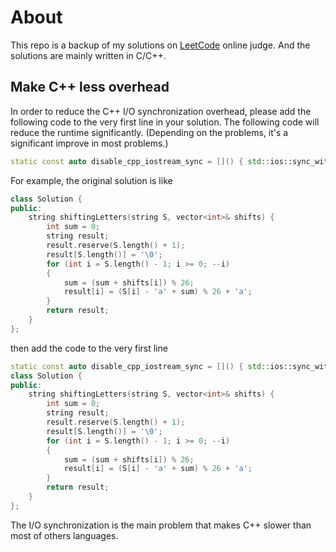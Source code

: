 # About

This repo is a backup of my solutions on [LeetCode](https://leetcode.com/) online judge. And the solutions are mainly written in C/C++.

## Make C++ less overhead

In order to reduce the C++ I/O synchronization overhead, please add the following code to the very first line in your solution. The following code will reduce the runtime significantly. (Depending on the problems, it's a significant improve in most problems.)

```C++
static const auto disable_cpp_iostream_sync = []() { std::ios::sync_with_stdio(false); std::cin.tie(nullptr); return 0; }();
```

For example, the original solution is like

```C++
class Solution {
public:
    string shiftingLetters(string S, vector<int>& shifts) {
        int sum = 0;
        string result;
        result.reserve(S.length() + 1);
        result[S.length()] = '\0';
        for (int i = S.length() - 1; i >= 0; --i)
        {
            sum = (sum + shifts[i]) % 26;
            result[i] = (S[i] - 'a' + sum) % 26 + 'a';
        }
        return result;
    }
};
```

then add the code to the very first line

```C++
static const auto disable_cpp_iostream_sync = []() { std::ios::sync_with_stdio(false); std::cin.tie(nullptr); return 0; }();
class Solution {
public:
    string shiftingLetters(string S, vector<int>& shifts) {
        int sum = 0;
        string result;
        result.reserve(S.length() + 1);
        result[S.length()] = '\0';
        for (int i = S.length() - 1; i >= 0; --i)
        {
            sum = (sum + shifts[i]) % 26;
            result[i] = (S[i] - 'a' + sum) % 26 + 'a';
        }
        return result;
    }
};
```

The I/O synchronization is the main problem that makes C++ slower than most of others languages.
